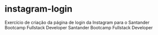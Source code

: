 # instagram-login
Exercício de criação da página de login da Instagram para o Santander Bootcamp Fullstack Developer
Santander Bootcamp Fullstack Developer
